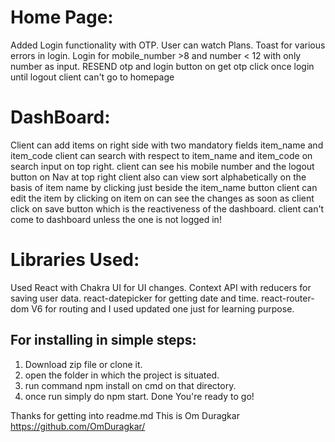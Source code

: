 
# Home Page:

Added Login functionality with OTP.
User can watch Plans.
Toast for various errors in login.
Login for mobile_number >8 and number < 12 with only number as input.
RESEND otp and login button on get otp click
once login until logout client can't go to homepage


# DashBoard:

Client can add items on right side with two mandatory fields item_name and item_code
client can search with respect to item_name and item_code on search input on top right.
client can see his mobile number and the logout button on Nav at top right
client also can view sort alphabetically on the basis of item name by clicking just beside the item_name button
client can edit the item by clicking on item on can see the changes as soon as client click on save button which is the reactiveness of the dashboard.
client can't come to dashboard unless the one is not logged in!


# Libraries Used:

 Used React with Chakra UI for UI changes.
 Context API with reducers for saving user data.
 react-datepicker for getting date and time.
 react-router-dom V6 for routing and I used updated one just for learning purpose.


## For installing in simple steps:
1. Download zip file or clone it.
2. open the folder in which the project is situated.
3. run command npm install on cmd on that directory.
4. once run simply do npm start.
Done You're ready to go!



Thanks for getting into readme.md
This is Om Duragkar
https://github.com/OmDuragkar/
